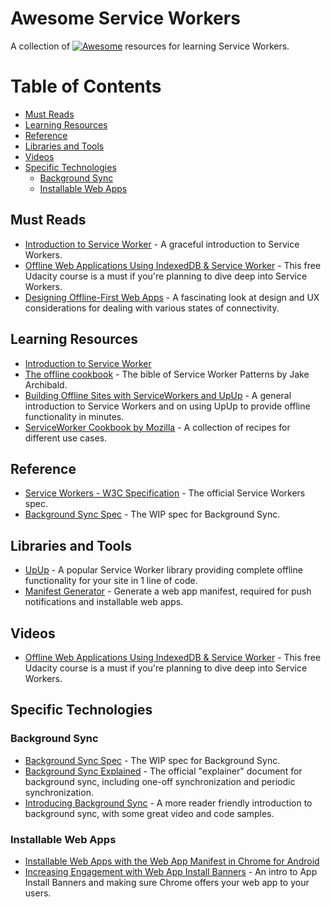 # Awesome Service Workers
A collection of [![Awesome](https://cdn.rawgit.com/sindresorhus/awesome/d7305f38d29fed78fa85652e3a63e154dd8e8829/media/badge.svg)](https://github.com/sindresorhus/awesome) resources for learning Service Workers.

# Table of Contents

- [Must Reads](#must-reads)
- [Learning Resources](#learning-resources)
- [Reference](#reference)
- [Libraries and Tools](#libraries-and-tools)
- [Videos](#videos)
- [Specific Technologies](#specific-technologies)
  - [Background Sync](#background-sync)
  - [Installable Web Apps](#installable-web-apps)

## Must Reads

- [Introduction to Service Worker](http://www.html5rocks.com/en/tutorials/service-worker/introduction/) - A graceful introduction to Service Workers.
- [Offline Web Applications Using IndexedDB & Service Worker](https://www.udacity.com/course/offline-web-applications--ud899) - This free Udacity course is a must if you're planning to dive deep into Service Workers.
- [Designing Offline-First Web Apps](http://alistapart.com/article/offline-first) - A fascinating look at design and UX considerations for dealing with various states of connectivity.

## Learning Resources

- [Introduction to Service Worker](http://www.html5rocks.com/en/tutorials/service-worker/introduction/)
- [The offline cookbook](https://jakearchibald.com/2014/offline-cookbook/) - The bible of Service Worker Patterns by Jake Archibald.
- [Building Offline Sites with ServiceWorkers and UpUp](https://dev.opera.com/articles/offline-with-upup-service-workers/) - A general introduction to Service Workers and on using UpUp to provide offline functionality in minutes.
- [ServiceWorker Cookbook by Mozilla](https://serviceworke.rs/) - A collection of recipes for different use cases.

## Reference

- [Service Workers - W3C Specification](https://www.w3.org/TR/service-workers/) - The official Service Workers spec.
- [Background Sync Spec](https://wicg.github.io/BackgroundSync/spec/) - The WIP spec for Background Sync.

## Libraries and Tools

- [UpUp](http://upup.rocks/) - A popular Service Worker library providing complete offline functionality for your site in 1 line of code.
- [Manifest Generator](https://brucelawson.github.io/manifest/) - Generate a web app manifest, required for push notifications and installable web apps.

## Videos

- [Offline Web Applications Using IndexedDB & Service Worker](https://www.udacity.com/course/offline-web-applications--ud899) - This free Udacity course is a must if you're planning to dive deep into Service Workers.

## Specific Technologies

### Background Sync

- [Background Sync Spec](https://wicg.github.io/BackgroundSync/spec/) - The WIP spec for Background Sync.
- [Background Sync Explained](https://github.com/WICG/BackgroundSync/blob/master/explainer.md) - The official "explainer" document for background sync, including one-off synchronization and periodic synchronization.
- [Introducing Background Sync](https://developers.google.com/web/updates/2015/12/background-sync?hl=en) - A more reader friendly introduction to background sync, with some great video and code samples.

### Installable Web Apps

- [Installable Web Apps with the Web App Manifest in Chrome for Android](https://developers.google.com/web/updates/2014/11/Support-for-installable-web-apps-with-webapp-manifest-in-chrome-38-for-Android)
- [Increasing Engagement with Web App Install Banners](https://developers.google.com/web/updates/2015/03/increasing-engagement-with-app-install-banners-in-chrome-for-android?hl=en) - An intro to App Install Banners and making sure Chrome offers your web app to your users.
